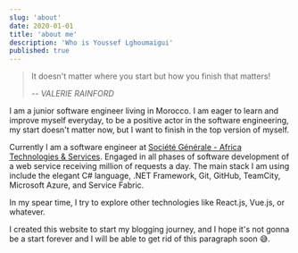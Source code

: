 ```yaml
---
slug: 'about'
date: 2020-01-01
title: 'about me'
description: 'Who is Youssef Lghoumaigui'
published: true
---
```


> It doesn't matter where you start but how you finish that matters!
>
> -- <cite>VALERIE RAINFORD</cite>

I am a junior software engineer living in Morocco. I am eager to learn and improve myself everyday, to be a positive actor in the software engineering, my start doesn't matter now, but I want to finish in the top version of myself.

Currently I am a software engineer at [Société Générale - Africa Technologies & Services](https://africa-technologies-services.sgcib.com/). Engaged in all phases of software development of a web service receiving million of requests a day. The main stack I am using include the elegant C# language, .NET Framework, Git, GitHub, TeamCity, Microsoft Azure, and Service Fabric.

In my spear time, I try to explore other technologies like React.js, Vue.js, or whatever.

I created this website to start my blogging journey, and I hope it's not gonna be a start forever and I will be able to get rid of this paragraph soon 😅.
